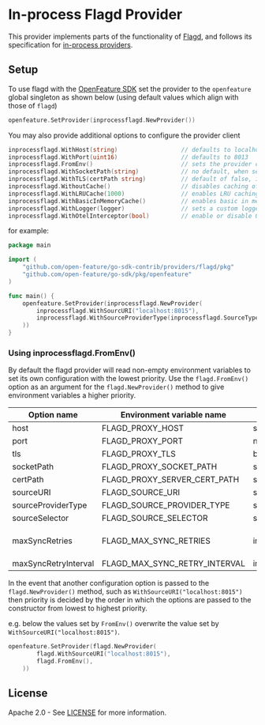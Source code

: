 # In-process Flagd Provider

This provider implements parts of the functionality of [Flagd](https://github.com/open-feature/flagd), and follows its
specification for [in-process providers](https://github.com/open-feature/flagd/blob/main/docs/other_resources/in-process-providers/specification.md).

## Setup
To use flagd with the [OpenFeature SDK](https://github.com/open-feature/go-sdk) set the provider to the `openfeature` global singleton as shown below (using default values which align with those of `flagd`)
```go
openfeature.SetProvider(inprocessflagd.NewProvider())
```  
You may also provide additional options to configure the provider client
```go
inprocessflagd.WithHost(string)                  // defaults to localhost
inprocessflagd.WithPort(uint16)                  // defaults to 8013
inprocessflagd.FromEnv()                         // sets the provider configuration from environment variables
inprocessflagd.WithSocketPath(string)            // no default, when set a unix socket connection is used (only available for GRPC)
inprocessflagd.WithTLS(certPath string)          // default of false, if certPath is not given, system certs are used
inprocessflagd.WithoutCache()                    // disables caching of flag evaluations
inprocessflagd.WithLRUCache(1000)                // enables LRU caching (see configuring caching section)
inprocessflagd.WithBasicInMemoryCache()          // enables basic in memory cache (see configuring caching section)
inprocessflagd.WithLogger(logger)                // sets a custom logger (see logging section)
inprocessflagd.WithOtelInterceptor(bool)         // enable or disable OpenTelemetry interceptor for flagd communication
```
for example:
```go
package main

import (
	"github.com/open-feature/go-sdk-contrib/providers/flagd/pkg"
   	"github.com/open-feature/go-sdk/pkg/openfeature"
)

func main() {
    openfeature.SetProvider(inprocessflagd.NewProvider(
		inprocessflagd.WithSourcURI("localhost:8015"),
		inprocessflagd.WithSourceProviderType(inprocessflagd.SourceTypeGrpc),
    ))
}
```

### Using inprocessflagd.FromEnv()  
By default the flagd provider will read non-empty environment variables to set its own configuration with the lowest priority. Use the `flagd.FromEnv()` option as an argument for the `flagd.NewProvider()` method to give environment variables a higher priority.

| Option name                 | Environment variable name             | Type    | Options      | Default                                |
| --------------------------- | ------------------------------------- | ------- | ------------ | -------------------------------------- |
| host                        | FLAGD_PROXY_HOST                      | string  |              | localhost                              |
| port                        | FLAGD_PROXY_PORT                      | number  |              | 8013                                   |
| tls                         | FLAGD_PROXY_TLS                       | boolean |              | false                                  |
| socketPath                  | FLAGD_PROXY_SOCKET_PATH               | string  |              |                                        |
| certPath                    | FLAGD_PROXY_SERVER_CERT_PATH          | string  |              |                                        |
| sourceURI                   | FLAGD_SOURCE_URI                      | string  |              |                                        |
| sourceProviderType          | FLAGD_SOURCE_PROVIDER_TYPE            | string  |              | grpc                                   |
| sourceSelector              | FLAGD_SOURCE_SELECTOR                 | string  |              |                                        |
| maxSyncRetries              | FLAGD_MAX_SYNC_RETRIES                | int     |              | 0 (0 means unlimited)                  |
| maxSyncRetryInterval        | FLAGD_MAX_SYNC_RETRY_INTERVAL         | int     |              | 60s                                    |

In the event that another configuration option is passed to the `flagd.NewProvider()` method, such as `WithSourceURI("localhost:8015")` then priority is decided by the order in which the options are passed to the constructor from lowest to highest priority.

e.g. below the values set by `FromEnv()` overwrite the value set by `WithSourceURI("localhost:8015")`.
```go
openfeature.SetProvider(flagd.NewProvider(
        flagd.WithSourceURI("localhost:8015"),
        flagd.FromEnv(),
    ))
```

## License

Apache 2.0 - See [LICENSE](./../../LICENSE) for more information.
